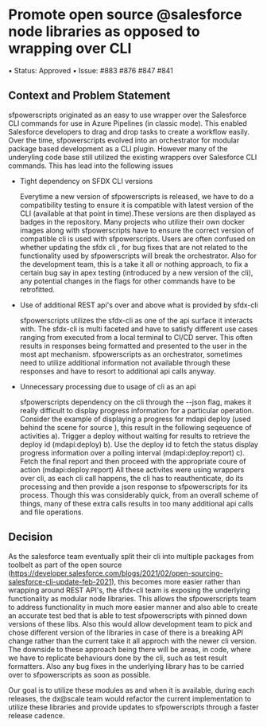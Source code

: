 # Promote open source @salesforce node libraries as opposed to wrapping over CLI

• Status: Approved
• Issue: #883 #876 #847 #841 

## Context and Problem Statement

sfpowerscripts originated as an easy to use wrapper over the Salesforce CLI commands for use in Azure Pipelines (in classic mode). This enabled Salesforce developers to drag and drop tasks to create a workflow easily. Over the time, sfpowerscripts evolved into an orchestrator for modular package based development as a CLI plugin. However many of the underyling code base still utilized the existing wrappers over Salesforce CLI commands. This has lead into the following issues

- Tight dependency on SFDX CLI versions

    Everytime a new version of sfpowerscripts is released, we have to do a compatibility testing to ensure it is compatible with latest version of the CLI (available at that point in time).These versions are then displayed as badges in the repository. Many projects who utilize their own docker images along with sfpowerscripts have to ensure the correct version of compatible cli is used with sfpowerscripts. Users are often confused on whether updating the sfdx cli , for bug fixes that are not related to the functionality used by sfpowerscripts will break the orchestrator. Also for the development team, this is a take it all or nothing approach, to fix a certain bug say in apex testing (introduced by a new version of the cli), any potential changes in the flags for other commands have to be retrofitted.

- Use of additional REST api's over and above what is provided by sfdx-cli

    sfpowerscripts utilizes the sfdx-cli as one of the api surface it interacts with.  The sfdx-cli is multi faceted and have to satisfy different use cases ranging from executed from a local terminal to CI/CD server. This often results in responses being formatted and presented to the user in the most apt mechanism. sfpowerscripts as an orchestrator, sometimes need to utilize additional information not available through these responses and have to resort to additional api  calls anyway.
  
- Unnecessary processing due to usage of cli as an api

    sfpowerscripts dependency on the cli through the --json flag, makes it really difficult to display progress information for a particular operation. Consider the example of displaying a progress for mdapi deploy (used behind the scene for source ), this result in the following seqeuence of activities
      a). Trigger a deploy without waiting for results to retrieve the deploy id (mdapi:deploy)
      b). Use the deploy id to fetch the status display progress information over a polling interval (mdapi:deploy:report)
      c). Fetch the final report and then proceed with the appropriate coure of action (mdapi:deploy:report)
    All these activites were using wrappers over cli, as each cli call happens, the cli has to reauthenticate, do its processing  and then provide a json response to sfpowerscripts for its process. Though this was considerably quick, from an overall scheme of things, many of these extra calls results in too many additional api calls and file operations. 

## Decision

As the salesforce team eventually split their cli into multiple packages from toolbelt as part of the open source (https://developer.salesforce.com/blogs/2021/02/open-sourcing-salesforce-cli-update-feb-2021), this becomes more easier rather than wrapping around REST API's, the sfdx-cli team is exposing the underlying functionality as modular node libraries. This allows the sfpowerscripts team to address functionality in much more easier manner and also able to create an accurate test bed that is able to test sfpowerscripts with pinned down versions of these libs. Also this would allow development team to pick and chose different version of the libraries in case of there is a breaking API change rather than the current take it all approch with the newer cli version. The downside to these approach being there will be areas, in code, where we have to replicate behaviours done by the cli, such as test result formatters. Also any bug fixes in the underlying library has to be carried over to sfpowerscripts as soon as possible.  

Our goal is to utilize these modules as and when it is available, during each releases, the dx@scale team would refactor the current implementation to utilize these libraries and provide updates to sfpowerscripts through a faster release cadence.

